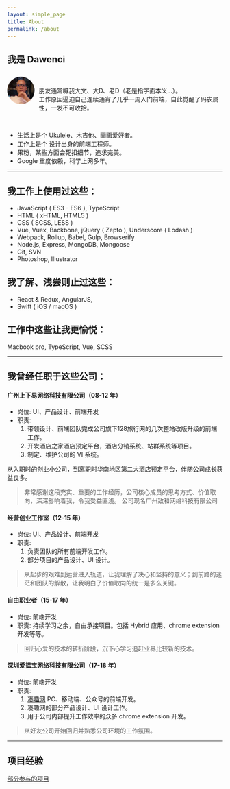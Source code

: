 ```yaml
---
layout: simple_page
title: About
permalink: /about
---
```



## 我是 Dawenci

<div style="margin-bottom: 30px;padding-top:18px;">
  <img src="images/avatar.png" style="position:relative;top:-8px;float:left;margin-right:10px;width:64px;height:64px;border-radius:50%;">

  朋友通常喊我大文、大D、老D（老是指字面本义...）。<br>
  工作原因逼迫自己连续通宵了几乎一周入门前端，自此觉醒了码农属性，一发不可收拾。
  <div style="clear:both;"></div>
</div>

* 生活上是个 Ukulele、木吉他、画画爱好者。
* 工作上是个 设计出身的前端工程师。
* 果粉，某些方面会死扣细节，追求完美。
* Google 重度依赖，科学上网多年。


---

## 我工作上使用过这些：

* JavaScript ( ES3 - ES6 ), TypeScript
* HTML ( xHTML, HTML5 )
* CSS ( SCSS, LESS )
* Vue, Vuex, Backbone, jQuery ( Zepto ), Underscore ( Lodash )
* Webpack, Rollup, Babel, Gulp, Browserify
* Node.js, Express, MongoDB, Mongoose
* Git, SVN
* Photoshop, Illustrator

## 我了解、浅尝则止过这些：

* React & Redux, AngularJS,
* Swift ( iOS / macOS )

## 工作中这些让我更愉悦：

Macbook pro, TypeScript, Vue, SCSS

---

## 我曾经任职于这些公司：

#### 广州上下易网络科技有限公司（08-12 年）

* 岗位: UI、产品设计、前端开发
* 职责: 
  1. 带领设计、前端团队完成公司旗下128旅行网的几次整站改版升级的前端工作。
  2. 开发酒店之家酒店预定平台，酒店分销系统、站群系统等项目。
  3. 制定、维护公司的 VI 系统。

从入职时的创业小公司，到离职时华南地区第二大酒店预定平台，伴随公司成长获益良多。
> 非常感谢这段充实、重要的工作经历，公司核心成员的思考方式、价值取向，深深影响着我，令我受益匪浅。
> 公司现名广州致和网络科技有限公司

#### 经营创业工作室（12-15 年）

* 岗位: UI、产品设计、前端开发
* 职责:   
  1. 负责团队的所有前端开发工作。
  2. 部分项目的产品设计、UI 设计。

> 从起步的艰难到运营进入轨道，让我理解了决心和坚持的意义；到前路的迷茫和团队的解散，让我明白了价值取向的统一是多么关键。


#### 自由职业者（15-17 年）

* 岗位: 前端开发
* 职责: 持续学习之余，自由承接项目。包括 Hybrid 应用、chrome extension 开发等等。

> 回归心爱的技术的转折阶段，沉下心学习追赶业界比较新的技术。


#### 深圳爱揾宝网络科技有限公司（17-18 年）

* 岗位: 前端开发
* 职责: 
  1. [凑趣网](https://17couqu.com) PC、移动端、公众号的前端开发。
  2. 凑趣网的部分产品设计、UI 设计工作。
  3. 用于公司内部提升工作效率的众多 chrome extension 开发。

> 从好友公司开始回归并熟悉公司环境的工作氛围。


---

## 项目经验
[部分参与的项目](/projects)
